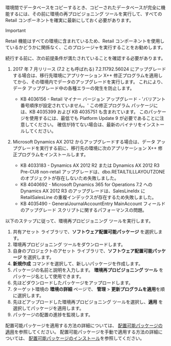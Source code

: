 環境間でデータベースをコピーするとき、コピーされたデータベースが完全に機能するには、その前に環境の再プロビジョニング ツールを実行して、すべての Retail コンポーネントを確実に最新にしておく必要があります。

> [!IMPORTANT]
> Retail 機能はすべての環境に含まれているため、Retail コンポーネントを使用しているかどうかに関係なく、このプロシージャを実行することをお勧めします。 

続行する前に、次の前提条件が満たされていることを確認する必要があります。
1. 2017 年 7 月リリース (7.2 とも呼ばれる) 7.2.11792.56024 にアップグレードする場合は、移行先環境にアプリケーション X++ 修正プログラムを適用してから、その環境内でデータのアップグレードを実行します。 これにより、データ アップグレード中の各種エラーの発生を防止します。

    - KB 4036156 - Retail マイナー バージョン アップグレード - 'バリアント番号順序が設定されていません。' この修正プログラム パッケージには、KB 4035399 および KB 4035751 も含まれています。 このパッケージを使用するには、最低でも Platform Update 9 が必要であることに注意してください。 確信が持てない場合は、最新のバイナリをインストールしてください。
    
2. Microsoft Dynamics AX 2012 からアップグレードする場合は、データ アップグレードを実行する前に、移行先の環境に次のアプリケーション X++ 修正プログラムをインストールします。
    - KB 4033183 - Dynamics AX 2012 R2 または Dynamics AX 2012 R3 Pre-CU8 non-retail アップグレードは、dbo.RETAILTILLLAYOUTZONE のオブジェクトが存在しないため失敗しました。
    - KB 4040692 - Microsoft Dynamics 365 for Operations 7.2 への Dynamics AX 2012 R3 のアップグレードは、SalesLineIdx に RetailSalesLine の重複インデックスが存在するため失敗しました。
    - KB 4035490 - GeneralJournalAccountEntry MainAccount フィールドのアップグレード スクリプトに関するパフォーマンスの問題。


以下のステップに従って、環境再プロビジョニング ツールを実行します。

1. 共有アセット ライブラリで、**ソフトウェア配置可能パッケージ** を選択します。
2. 環境再プロビジョニング ツールをダウンロードします。
3. 自身のプロジェクトのアセット ライブラリで、**ソフトウェア配置可能パッケージ** を選択します。
4. **新規作成** コマンドを選択して、新しいパッケージを作成します。
5. パッケージの名前と説明を入力します。 **環境再プロビジョニング ツール** をパッケージ名として使用できます。
6. 先ほどダウンロードしたパッケージをアップロードします。
7. ターゲット環境の **環境の詳細** ページで、 **管理** > **更新プログラムを適用**を順に選択します。
8. 先ほどアップロードした環境再プロビジョニング ツールを選択し、**適用** を選択してパッケージを適用します。
9. パッケージの配置の進捗を監視します。 

配置可能パッケージを適用する方法の詳細については、 [配置可能パッケージの適用](../deployment/create-apply-deployable-package.md)を参照してください。 配置可能パッケージを手動で適用する方法の詳細については、 [配置可能パッケージのインストール](../deployment/install-deployable-package.md)を参照してください。
